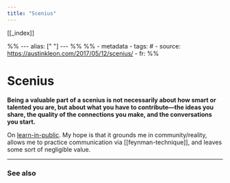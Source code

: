 ```yaml
---
title: "Scenius"
---
```


[[_index]]

%% ---
alias: [" "]
--- %%
%% - metadata
	- tags: #
	- source: https://austinkleon.com/2017/05/12/scenius/
	- fr: 
%%

# Scenius

**Being a valuable part of a scenius is not necessarily about how smart or talented you are, but about what you have to contribute—the ideas you share, the quality of the connections you make, and the conversations you start.**

On [learn-in-public](learn-in-public.md). My hope is that it grounds me in community/reality, allows me to practice communication via [[feynman-technique]], and leaves some sort of negligible value.

-------------
### See also

